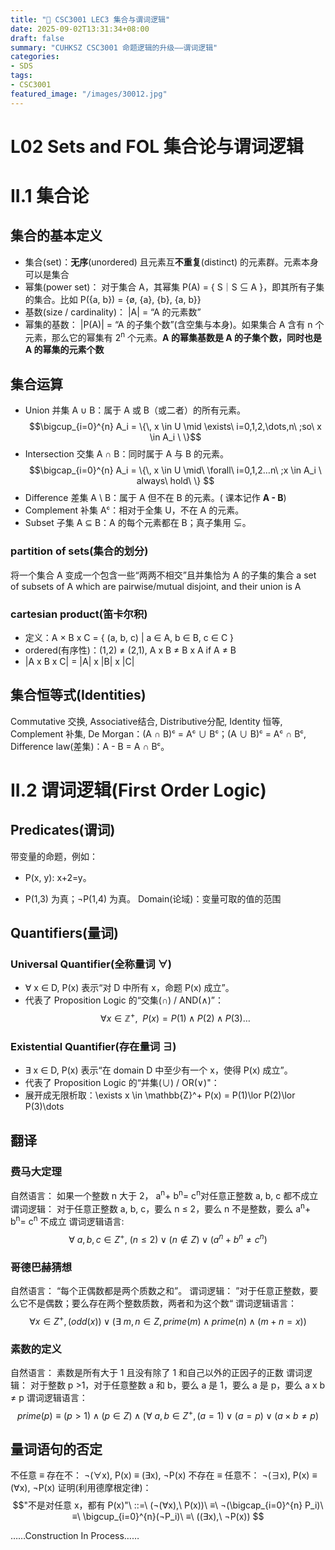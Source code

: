 ```yaml
---
title: "🧮 CSC3001 LEC3 集合与谓词逻辑"
date: 2025-09-02T13:31:34+08:00
draft: false
summary: "CUHKSZ CSC3001 命题逻辑的升级——谓词逻辑"
categories: 
- SDS
tags: 
- CSC3001
featured_image: "/images/30012.jpg"
---
```




# L02 Sets and FOL 集合论与谓词逻辑



# II.1 集合论



## 集合的基本定义

- 集合(set)：**无序**(unordered) 且元素互**不重复**(distinct) 的元素群。元素本身可以是集合
- 幂集(power set)： 对于集合 A，其幂集 P(A) = { S｜S ⊆ A }，即其所有子集的集合。比如 P({a, b}) = {ø, {a}, {b}, {a, b}}
- 基数(size / cardinality)： |A| = “A 的元素数”
- 幂集的基数： |P(A)| = “A 的子集个数”(含空集与本身)。如果集合 A 含有 n 个元素，那么它的幂集有 2<sup>n</sup> 个元素。**A 的幂集基数是 A 的子集个数，同时也是 A 的幂集的元素个数**



## 集合运算

- Union 并集 A ∪ B：属于 A 或 B（或二者）的所有元素。$$\bigcup_{i=0}^{n} A_i = \{\, x \in U \mid \exists\ i=0,1,2,\dots,n\ ;so\ x \in A_i \  \}$$
- Intersection 交集 A ∩ B：同时属于 A 与 B 的元素。$$\bigcap_{i=0}^{n} A_i = \{\, x \in U \mid\ \forall\ i=0,1,2…n\ ;x \in A_i \ always\ hold\ \} $$
- Difference 差集 A \ B：属于 A 但不在 B 的元素。( 课本记作 **A - B**)
- Complement 补集 Aᶜ：相对于全集 U，不在 A 的元素。
- Subset 子集 A ⊆ B：A 的每个元素都在 B；真子集用 ⊊。

### partition of sets(集合的划分)
将一个集合 A 变成一个包含一些“两两不相交”且并集恰为 A 的子集的集合
 a set of subsets of A which are pairwise/mutual disjoint, and their union is A

### cartesian product(笛卡尔积)
- 定义：A × B x C = { (a, b, c) | a ∈ A, b ∈ B, c ∈ C }
- ordered(有序性)：(1,2) ≠ (2,1), A x B ≠ B x A if A ≠ B
- |A x B x C| = |A| x |B| x |C|



## 集合恒等式(Identities)

Commutative 交换, Associative结合, Distributive分配, Identity 恒等, Complement 补集, 
De Morgan：(A ∩ B)ᶜ = Aᶜ ∪ Bᶜ；(A ∪ B)ᶜ = Aᶜ ∩ Bᶜ,
Difference law(差集)：A - B = A ∩ Bᶜ。



# II.2 谓词逻辑(First Order Logic)




## Predicates(谓词)

带变量的命题，例如：
- P(x, y): x+2=y。

- P(1,3) 为真；¬P(1,4) 为真。
  Domain(论域)：变量可取的值的范围

  

## Quantifiers(量词)



### Universal Quantifier(全称量词 ∀)
-  ∀ x ∈ D, P(x) 表示“对 D 中所有 x，命题 P(x) 成立”。
- 代表了 Proposition Logic 的“交集(∩) / AND(∧)”：
$$\forall x \in \mathbb{Z}^+,\ \ P(x) = P(1)\land P(2)\land P(3)\dots$$
### Existential Quantifier(存在量词 ∃)
- ∃ x ∈ D, P(x) 表示“在 domain D 中至少有一个 x，使得 P(x) 成立”。
- 代表了 Proposition Logic 的“并集(∪) / OR(∨)"：
- 展开成无限析取：\exists x \in \mathbb{Z}^+ P(x) = P(1)\lor P(2)\lor P(3)\dots




## 翻译

### 费马大定理
自然语言：
如果一个整数 n 大于 2， a<sup>n</sup>+ b<sup>n</sup>= c<sup>n</sup>对任意正整数 a, b, c 都不成立
谓词逻辑：
对于任意正整数 a, b, c，要么 n ≤ 2，要么 n 不是整数，要么 a<sup>n</sup>+ b<sup>n</sup>= c<sup>n</sup> 不成立
谓词逻辑语言:$$\forall\ a, b, c\in Z^+,\ (n≤2)\lor(n\notin Z)\lor(a^n+b^n≠c^n)$$
### 哥德巴赫猜想
自然语言：
 “每个正偶数都是两个质数之和”。
谓词逻辑：
”对于任意正整数，要么它不是偶数；要么存在两个整数质数，两者和为这个数“
谓词逻辑语言：$$\forall x \in Z^+, (odd(x))\lor(\exists\ m,n \in Z, prime(m)\land prime(n)\land (m+n=x))$$
### 素数的定义
自然语言：
素数是所有大于 1 且没有除了 1 和自己以外的正因子的正数
谓词逻辑：
对于整数 p >1，对于任意整数 a 和 b，要么 a 是 1，要么 a 是 p，要么 a x b ≠ p
谓词逻辑语言：$$prime(p) \equiv (p>1)\land(p\in Z)\land(\forall\ a, b\in Z^+, (a=1)\lor(a=p)\lor(a\times b≠p)$$




## 量词语句的否定

不任意 ≡ 存在不：  ¬(∀x), P(x) ≡ (∃x), ¬P(x)
不存在 ≡ 任意不：  ¬(∃x), P(x) ≡ (∀x), ¬P(x)
证明(利用德摩根定律)：$$"不是对任意 x，都有 P(x)"\ ::=\ (¬(∀x),\ P(x))\ ≡\ ¬(\bigcap_{i=0}^{n} P_i)\ ≡\ \bigcup_{i=0}^{n}(¬P_i)\ ≡\ ((∃x),\ ¬P(x)) $$



……Construction In Process……
